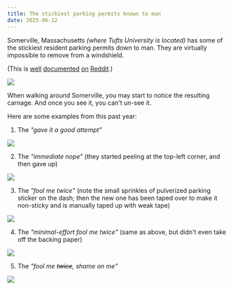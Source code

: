 ```yaml
---
title: The stickiest parking permits known to man
date: 2025-06-12
---
```


Somerville, Massachusetts _(where Tufts University is located)_ has some of the stickiest resident parking permits down to man. They are virtually impossible to remove from a windshield.

(This is [well](https://www.reddit.com/r/Somerville/comments/f7n58t/replacing_parking_permit_sticker/) [documented](https://www.reddit.com/r/Somerville/comments/15vsted/how_do_you_remove_the_previous_year_parking/) [on](https://www.reddit.com/r/Somerville/comments/umtyq2/advice_on_how_to_remove_somerville_parking_sticker/) [Reddit](https://www.reddit.com/r/Somerville/comments/thyfb0/best_way_to_remove_old_parking_permits_from/).)

![](/posts/somerville-stickers/reddit.png)

When walking around Somerville, you may start to notice the resulting carnage. And once you see it, you can't un-see it.

Here are some examples from this past year:

1. The _"gave it a good attempt"_

![](/posts/somerville-stickers/IMG_0276.jpeg)

2. The _"immediate nope"_ (they started peeling at the top-left corner, and then gave up)

![](/posts/somerville-stickers/IMG_0275.jpeg)

3. The _"fool me twice"_ (note the small sprinkles of pulverized parking sticker on the dash; then the new one has been taped over to make it non-sticky and is manually taped up with weak tape)

![](/posts/somerville-stickers/IMG_0277.jpeg)

4. The _"minimal-effort fool me twice"_ (same as above, but didn't even take off the backing paper)

![](/posts/somerville-stickers/IMG_0666.jpeg)

5. The _"fool me ~~twice~~, shame on me"_

![](/posts/somerville-stickers/IMG_1632.jpeg)

